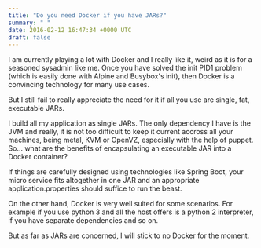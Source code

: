 ```yaml
---
title: "Do you need Docker if you have JARs?"
summary: " "
date: 2016-02-12 16:47:34 +0000 UTC
draft: false
---
```

I am currently playing a lot with Docker and I really like it, weird as it is for a seasoned sysadmin like me. Once you have solved the init PID1 problem (which is easily done with Alpine and Busybox's init), then Docker is a convincing technology for many use cases.

But I still fail to really appreciate the need for it if all you use are single, fat, executable JARs.

I build all my application as single JARs. The only dependency I have is the JVM and really, it is not too difficult to keep it current accross all your machines, being metal, KVM or OpenVZ, especially with the help of puppet. So... what are the benefits of encapsulating an executable JAR into a Docker container?

If things are carefully designed using technologies like Spring Boot, your micro service fits altogether in one JAR and an appropriate application.properties should suffice to run the beast.

On the other hand, Docker is very well suited for some scenarios. For example if you use python 3 and all the host offers is a python 2 interpreter, if you have separate dependencies and so on.

But as far as JARs are concerned, I will stick to no Docker for the moment.
